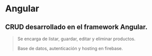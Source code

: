 # Angular
## CRUD desarrollado en el framework Angular.

> Se encarga de listar, guardar, editar y eliminar productos.
>
> Base de datos, autenticación y hosting en firebase.

